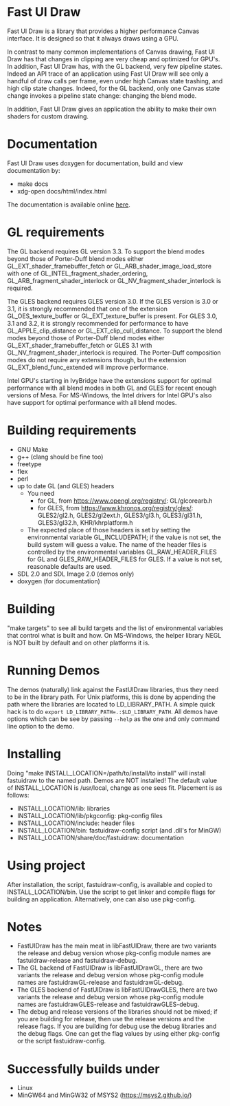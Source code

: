 Fast UI Draw
============

Fast UI Draw is a library that provides a higher performance Canvas interface.
It is designed so that it always draws using a GPU.

In contrast to many common implementations of Canvas drawing, Fast UI Draw
has that changes in clipping are very cheap and optimized for GPU's. In
addition, Fast UI Draw has, with the GL backend, very few pipeline states.
Indeed an API trace of an application using Fast UI Draw will see only a
handful of draw calls per frame, even under high Canvas state trashing,
and high clip state changes. Indeed, for the GL backend, only one Canvas
state change invokes a pipeline state change: changing the blend mode.

In addition, Fast UI Draw gives an application the ability to make their
own shaders for custom drawing.

Documentation
=============
  Fast UI Draw uses doxygen for documentation, build and view documentation by:
  - make docs
  - xdg-open docs/html/index.html

The documentation is available online [here](https://intel.github.io/fastuidraw/docs/html/index.html).

GL requirements
=====================
  The GL backend requires GL version 3.3. To support the blend modes beyond
  those of Porter-Duff blend modes either GL_EXT_shader_framebuffer_fetch or
  GL_ARB_shader_image_load_store with one of GL_INTEL_fragment_shader_ordering,
  GL_ARB_fragment_shader_interlock or GL_NV_fragment_shader_interlock is
  required.

  The GLES backend requires GLES version 3.0. If the GLES version is 3.0 or 3.1,
  it is strongly recommended that one of the extension GL_OES_texture_buffer or
  GL_EXT_texture_buffer is present. For GLES 3.0, 3.1 and 3.2, it is strongly
  recommended for performance to have GL_APPLE_clip_distance or GL_EXT_clip_cull_distance.
  To support the blend modes beyond those of Porter-Duff blend modes either
  GL_EXT_shader_framebuffer_fetch or GLES 3.1 with GL_NV_fragment_shader_interlock
  is required. The Porter-Duff composition modes do not require any extensions though,
  but the extension GL_EXT_blend_func_extended will improve performance.

  Intel GPU's starting in IvyBridge have the extensions support for optimal
  performance with all blend modes in both GL and GLES for recent enough versions
  of Mesa. For MS-Windows, the Intel drivers for Intel GPU's also have support
  for optimal performance with all blend modes.

Building requirements
=====================
 - GNU Make
 - g++ (clang should be fine too)
 - freetype
 - flex
 - perl
 - up to date GL (and GLES) headers
   - You need
      - for GL, from https://www.opengl.org/registry/: GL/glcorearb.h
      - for GLES, from https://www.khronos.org/registry/gles/: GLES2/gl2.h, GLES2/gl2ext.h, GLES3/gl3.h, GLES3/gl31.h, GLES3/gl32.h, KHR/khrplatform.h
   - The expected place of those headers is set by setting the
     environmental variable GL_INCLUDEPATH; if the value is not set,
     the build system will guess a value. The name of the header
     files is controlled by the environmental variables
     GL_RAW_HEADER_FILES for GL and GLES_RAW_HEADER_FILES for
     GLES. If a value is not set, reasonable defaults are used. 
 - SDL 2.0 and SDL Image 2.0 (demos only)
 - doxygen (for documentation)

Building
========
  "make targets" to see all build targets and the list of environmental
  variables that control what is built and how. On MS-Windows, the helper
  library NEGL is NOT built by default and on other platforms it is.

Running Demos
=============
  The demos (naturally) link against the FastUIDraw libraries, thus they
  need to be in the library path. For Unix platforms, this is done by
  appending the path where the libraries are located to LD_LIBRARY_PATH.
  A simple quick hack is to do `export LD_LIBRARY_PATH=.:$LD_LIBRARY_PATH`.
  All demos have options which can be see by passing `--help` as the one
  and only command line option to the demo.

Installing
==========
  Doing "make INSTALL_LOCATION=/path/to/install/to install"
  will install fastuidraw to the named path. Demos are NOT
  installed! The default value of INSTALL_LOCATION is
  /usr/local, change as one sees fit. Placement is as follows:
   - INSTALL_LOCATION/lib: libraries
   - INSTALL_LOCATION/lib/pkgconfig: pkg-config files
   - INSTALL_LOCATION/include: header files
   - INSTALL_LOCATION/bin: fastuidraw-config script (and .dll's for MinGW)
   - INSTALL_LOCATION/share/doc/fastuidraw: documentation

Using project
=============
  After installation, the script, fastuidraw-config, is available
  and copied to INSTALL_LOCATION/bin. Use the script to get
  linker and compile flags for building an application. Alternatively,
  one can also use pkg-config.

Notes
=====
  - FastUIDraw has the main meat in libFastUIDraw, there are two
    variants the release and debug version whose pkg-config module
    names are fastuidraw-release and fastuidraw-debug.
  - The GL backend of FastUIDraw is libFastUIDrawGL, there are two
    variants the release and debug version whose pkg-config module
    names are fastuidrawGL-release and fastuidrawGL-debug.
  - The GLES backend of FastUIDraw is libFastUIDrawGLES, there are two
    variants the release and debug version whose pkg-config module
    names are fastuidrawGLES-release and fastuidrawGLES-debug.
  - The debug and release versions of the libraries should not be mixed;
    if you are building for release, then use the release versions and
    the release flags. If you are building for debug use the debug
    libraries and the debug flags. One can get the flag values by
    using either pkg-config or the script fastuidraw-config.

Successfully builds under
=========================
 - Linux
 - MinGW64 and MinGW32 of MSYS2 (https://msys2.github.io/)